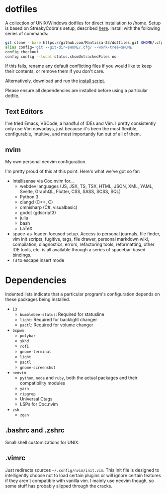 # dotfiles

A collection of UNIX/Windows dotfiles for direct installation to /home. Setup is based on StreakyCobra's setup, described [here](https://developer.atlassian.com/blog/2016/02/best-way-to-store-dotfiles-git-bare-repo/). Install with the following series of commands:

```bash
git clone --bare https://github.com/Mantissa-23/dotfiles.git $HOME/.cfg
alias config='git --git-dir=$HOME/.cfg/ --work-tree=$HOME'
config checkout
config config --local status.showUntrackedFiles no
```

If this fails, rename any default conflicting files if you would like to keep their contents, or remove them if you don't care.

Alternatively, download and run the [install script](https://github.com/Mantissa-23/dotfiles/blob/master/install.sh).

Please ensure all dependencies are installed before using a particular dotfile.

## Text Editors

I've tried Emacs, VSCode, a handful of IDEs and Vim. I pretty consistently only use Vim nowadays, just because it's been the most flexible, configurable, intuitive, and most importantly fun out of all of them.

## nvim

My own personal neovim configuration.

I'm pretty proud of this at this point. Here's what we've got so far:
- Intellisense via Coc.nvim for...
  - webdev languages (JS, JSX, TS, TSX, HTML, JSON, XML, YAML, Svelte, GraphQL, Flutter, CSS, SASS, SCSS, SQL)
  - Python 3
  - clangd (C++, C)
  - omnisharp (C#, visualbasic)
  - godot (gdscript3)
  - julia
  - bash
  - LaTeX
- space-as-leader-focused setup. Access to personal journals, file finder, vim init scripts, fugitive, tags, file drawer, personal markdown wiki, compilation, diagnostics, errors, refactoring tools, reformatting, other IDE tools, etc. is all available through a series of spacebar-based bindings.
- `fd` to escape insert mode

# Dependencies

Indented lists indicate that a particular program's configuration depends on these packages being installed.
- `i3`
  - `bumblebee-status`: Required for statusline
  - `light`: Required for backlight changer
  - `pactl`: Required for volume changer
- `bspwm`
  - `polybar`
  - `skhd`
  - `rofi`
  - `gnome-terminal`
  - `light`
  - `pactl`
  - `gnome-screenshot`
- `neovim`
  - `python`, `node` and `ruby`, both the actual packages and their compatibility modules
  - `yarn`
  - `ripgrep`
  - Universal Ctags
  - LSPs for Coc.nvim
- `zsh`
  - `zgen`

## .bashrc and .zshrc

Small shell customizations for UNIX.

## .vimrc

Just redirects sources `~/.config/nvim/init.vim`. This init file is designed to intelligently choose not to load certain plugins or will ignore certain features if they aren't compatible with vanilla vim. I mainly use neovim though, so some stuff has probably slipped through the cracks.
